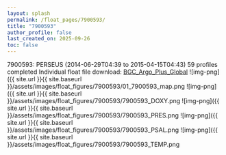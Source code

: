 ```yaml
---
layout: splash
permalink: /float_pages/7900593/
title: "7900593"
author_profile: false
last_created_on: 2025-09-26
toc: false
---
```

 
7900593: PERSEUS (2014-06-29T04:39 to 2015-04-15T04:43)
59 profiles completed
Individual float file download: [BGC_Argo_Plus_Global](https://ftp.soest.hawaii.edu/bgc_argo_plus/Individual_Floats/outliers_removed/7900593_Sprof_processed.nc)
![img-png]({{ site.url }}{{ site.baseurl }}/assets/images/float_figures/7900593/01_7900593_map.png
![img-png]({{ site.url }}{{ site.baseurl }}/assets/images/float_figures/7900593/7900593_DOXY.png
![img-png]({{ site.url }}{{ site.baseurl }}/assets/images/float_figures/7900593/7900593_PRES.png
![img-png]({{ site.url }}{{ site.baseurl }}/assets/images/float_figures/7900593/7900593_PSAL.png
![img-png]({{ site.url }}{{ site.baseurl }}/assets/images/float_figures/7900593/7900593_TEMP.png
